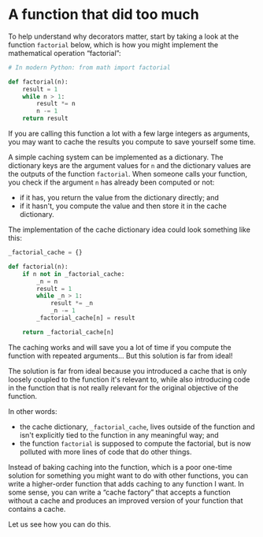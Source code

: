 # A function that did too much

To help understand why decorators matter, start by taking a look at the function `factorial` below, which is how you might implement the mathematical operation “factorial”:

```py
# In modern Python: from math import factorial

def factorial(n):
    result = 1
    while n > 1:
        result *= n
        n -= 1
    return result
```

If you are calling this function a lot with a few large integers as arguments, you may want to cache the results you compute to save yourself some time.

A simple caching system can be implemented as a dictionary.
The dictionary keys are the argument values for `n` and the dictionary values are the outputs of the function `factorial`.
When someone calls your function, you check if the argument `n` has already been computed or not:

 - if it has, you return the value from the dictionary directly; and
 - if it hasn't, you compute the value and then store it in the cache dictionary.

The implementation of the cache dictionary idea could look something like this:

```py
_factorial_cache = {}

def factorial(n):
    if n not in _factorial_cache:
        _n = n
        result = 1
        while _n > 1:
            result *= _n
            _n -= 1
        _factorial_cache[n] = result

    return _factorial_cache[n]
```

The caching works and will save you a lot of time if you compute the function with repeated arguments...
But this solution is far from ideal!

The solution is far from ideal because you introduced a cache that is only loosely coupled to the function it's relevant to, while also introducing code in the function that is not really relevant for the original objective of the function.

In other words:

 - the cache dictionary, `_factorial_cache`, lives outside of the function and isn't explicitly tied to the function in any meaningful way; and
 - the function `factorial` is supposed to compute the factorial, but is now polluted with more lines of code that do other things.

Instead of baking caching into the function, which is a poor one-time solution for something you might want to do with other functions, you can write a higher-order function that adds caching to any function I want.
In some sense, you can write a “cache factory” that accepts a function without a cache and produces an improved version of your function that contains a cache.

Let us see how you can do this.
